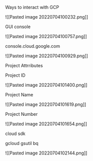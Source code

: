 Ways to interact with GCP

![[Pasted image 20220704100232.png]]

GUI console


![[Pasted image 20220704100757.png]]

console.cloud.google.com


![[Pasted image 20220704100929.png]]


Project Attrributes

Project ID

![[Pasted image 20220704101400.png]]

Project Name

![[Pasted image 20220704101619.png]]

Project Number

![[Pasted image 20220704101654.png]]


cloud sdk

gcloud
gsutil
bq

![[Pasted image 20220704102144.png]]

